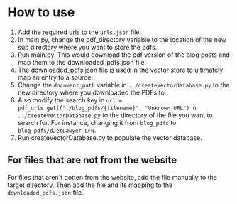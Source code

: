 # How to use
1. Add the required urls to the `urls.json` file.
2. In main.py, change the pdf_directory variable to the location of the new sub directory where you want to store the pdfs. 
3. Run main.py. This would download the pdf version of the blog posts and map them to the downloaded_pdfs.json file. 
4. The downloaded_pdfs.json file is used in the vector store to ultimately map an entry to a source. 
5. Change the `document_path` variable in `../createVectorDatabase.py` to the new directory where you downloaded the PDFs to. 
6. Also modify the search key in `url = pdf_urls.get(f"./blog_pdfs/{filename}", "Unknown URL")` in `../createVectorDatabase.py` to the directory of the file you want to search for. For instance, changing it from `blog_pdfs` to `blog_pdfs/dJetLawyer_LFN`.
7. Run createVectorDatabase.py to populate the vector database.


## For files that are not from the website
For files that aren't gotten from the website, add the file manually to the target directory. Then add the file and its mapping to the `downloaded_pdfs.json` file.